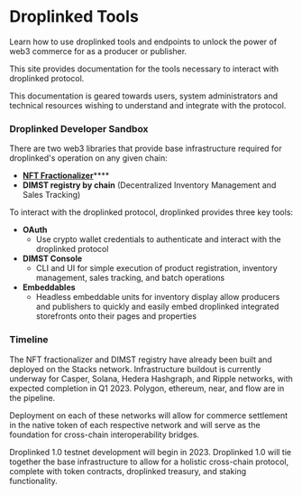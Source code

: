# Droplinked Tools

Learn how to use droplinked tools and endpoints to unlock the power of web3 commerce for as a producer or publisher.

This site provides documentation for the tools necessary to interact with droplinked protocol.

This documentation is geared towards users, system administrators and technical resources wishing to understand and integrate with the protocol.

### Droplinked Developer Sandbox

There are two web3 libraries that provide base infrastructure required for droplinked's operation on any given chain:

* [**NFT Fractionalizer**](https://fractionalizer.droplinked.com/)****
* **DIMST registry by chain** (Decentralized Inventory Management and Sales Tracking)

To interact with the droplinked protocol, droplinked provides three key tools:

* **OAuth**
  * Use crypto wallet credentials to authenticate and interact with the droplinked protocol
* **DIMST Console**
  * CLI and UI for simple execution of product registration, inventory management, sales tracking, and batch operations
* **Embeddables**
  * Headless embeddable units for inventory display allow producers and publishers to quickly and easily embed droplinked integrated storefronts onto their pages and properties

### Timeline

The NFT fractionalizer and DIMST registry have already been built and deployed on the Stacks network. Infrastructure buildout is currently underway for Casper, Solana, Hedera Hashgraph, and Ripple networks, with expected completion in Q1 2023. Polygon, ethereum, near, and flow are in the pipeline.

Deployment on each of these networks will allow for commerce settlement in the native token of each respective network and will serve as the foundation for cross-chain interoperability bridges.

Droplinked 1.0 testnet development will begin in 2023. Droplinked 1.0 will tie together the base infrastructure to allow for a holistic cross-chain protocol, complete with token contracts, droplinked treasury, and staking functionality.&#x20;



